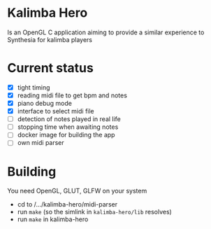 # Kalimba Hero

Is an OpenGL C application aiming to provide a similar experience to Synthesia for kalimba players

# Current status

- [x] tight timing
- [x] reading midi file to get bpm and notes
- [x] piano debug mode
- [x] interface to select midi file
- [ ] detection of notes played in real life
- [ ] stopping time when awaiting notes
- [ ] docker image for building the app
- [ ] own midi parser

# Building

You need OpenGL, GLUT, GLFW on your system

- cd to /.../kalimba-hero/midi-parser
- run `make` (so the simlink in `kalimba-hero/lib` resolves)
- run `make` in kalimba-hero
